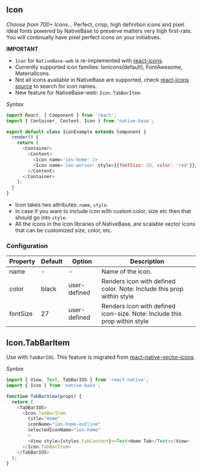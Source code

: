 Icon
----
*Choose from 700+ Icons...*
Perfect, crisp, high definition icons and pixel ideal fonts powered by NativeBase to preserve matters very high first-rate. You will continually have pixel perfect icons on your initiatives.

**IMPORTANT**
* `Icon` for `NativeBase-web` is re-implemented with [react-icons](https://github.com/gorangajic/react-icons).
* Currently supported icon families: Ionicons(default), FontAwesome, MaterialIcons.
* Not all icons available in NativeBase are supported, check [react-icons source](https://github.com/gorangajic/react-icons) to search for icon names.
* New feature for NativeBase-web: `Icon.TabBarItem`.

*Syntax*
```JavaScript
import React, { Component } from 'react';
import { Container, Content, Icon } from 'native-base';

export default class IconExample extends Component {
  render() {
    return (
      <Container>
        <Content>
          <Icon name='ios-home' />
          <Icon name='ios-person' style={{fontSize: 20, color: 'red'}}/>
        </Content>
      </Container>
    );
  }
}
```
* Icon takes two attributes: `name`, `style`.
* In case if you want to include icon with custom color, size etc then that should go into `style`.
* All the icons in the icon libraries of NativeBase, are scalable vector icons that can be customized size, color, etc.

### Configuration
|Property|Default|Option|Description|
|--------|-------|------|-----------|
|name|-|-|Name of the icon.|
|color|black|user-defined|Renders icon with defined color. Note: Include this prop within style|
|fontSize|27|user-defined|Renders icon with defined icon-size. Note: Include this prop within style|

## Icon.TabBarItem
Use with `TabBarIOS`. This feature is migrated from [react-native-vector-icons](https://github.com/oblador/react-native-vector-icons).

*Syntax*
```JavaScript
import { View, Text, TabBarIOS } from 'react-native';
import { Icon } from 'native-base';

function TabBarView(props) {
  return (
    <TabBarIOS>
      <Icon.TabBarItem
        title="Home"
        iconName="ios-home-outline"
        selectedIconName="ios-home"
        >
        <View style={styles.tabContent}><Text>Home Tab</Text></View>
      </Icon.TabBarItem>
    </TabBarIOS>
  );
}
```
